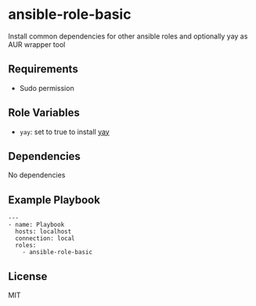 ansible-role-basic
=========

Install common dependencies for other ansible roles and optionally yay as AUR wrapper tool

Requirements
------------

- Sudo permission

Role Variables
--------------

- `yay`: set to true to install [yay](https://github.com/Jguer/yay)

Dependencies
------------

No dependencies

Example Playbook
----------------

```
---
- name: Playbook
  hosts: localhost
  connection: local
  roles:
    - ansible-role-basic
```

License
-------

MIT
